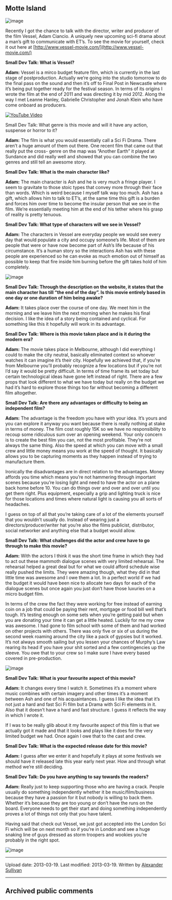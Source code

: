 ## Motte Island

![image](src\articleArchive\authorAlexanderSullivan\2013-03-19_Vessel\image1.jpg)

Recently I got the chance to talk with the director, writer and producer of the film Vessel, Adam Ciancio. A uniquely new upcoming sci-fi drama about a man’s gift to communicate with ET’s. To see the movie for yourself, check it out here at [http://www.vessel-movie.com/](http://www.vessel-movie.com/)

**Small Dev Talk: What is Vessel?**

**Adam:** Vessel is a mirco budget feature film, which is currently in the last stage of postproduction. Actually we’re going into the studio tomorrow to do the final pass on the sound and then it’s off to Final Post in Newcastle where it’s being put together ready for the festival season. In terms of its origins I wrote the film at the end of 2011 and was directing it by mid 2012. Along the way I met Leanne Hanley, Gabrielle Christopher and Jonah Klein who have come onboard as producers.

[![YouTube Video](https://img.youtube.com/vi/9YTqzBicgw0/0.jpg)](https://www.youtube.com/watch?v=9YTqzBicgw0)

Small Dev Talk: What genre is this movie and will it have any action, suspense or horror to it?

**Adam:** The film is what you would essentially call a Sci Fi Drama. There aren’t a huge amount of them out there. One recent film that came out that really put the cross- genre on the map was “Another Earth” it played at Sundance and did really well and showed that you can combine the two genres and still tell an awesome story.

**Small Dev Talk: What is the main character like?**

**Adam:** The main character is Ash and he is very much a fringe player. I seem to gravitate to those stoic types that convey more through their face than words. Which is weird because I myself talk way too much. Ash has a gift, which allows him to talk to ET’s, at the same time this gift is a burden and forces him over time to become the insular person that we see in the film. We’re essentially meeting him at the end of his tether where his grasp of reality is pretty tenuous.

**Small Dev Talk: What type of characters will we see in Vessel?**

**Adam:** The characters in Vessel are everyday people we would see every day that would populate a city and occupy someone’s life. Most of them are people that were or have now become part of Ash’s life because of his circumstance. It’s a human story so the interactions Ash has with these people are experienced so he can evoke as much emotion out of himself as possible to keep that fire inside him burning before the gift takes hold of him completely.

![image](src\articleArchive\authorAlexanderSullivan\2013-03-19_Vessel\image2.jpg)

**Small Dev Talk: Through the description on the website, it states that the main character has till “the end of the day”. Is this movie entirely based in one day or one duration of him being awake?**

**Adam:** It takes place over the course of one day. We meet him in the morning and we leave him the next morning when he makes his final decision. I like the idea of a story being contained and cyclical. For something like this it hopefully will work in its advantage.

**Small Dev Talk: Where is this movie taken place and is it during the modern era?**

**Adam:** The movie takes place in Melbourne, although I did everything I could to make the city neutral, basically eliminated context so whoever watches it can imagine it’s their city. Hopefully we achieved that, if you’re from Melbourne you’ll probably recognize a few locations but if you’re not I’d say it would be pretty difficult. In terms of time frame its set today but certain technological ideas have gone left instead of right. There are a few props that look different to what we have today but really on the budget we had it’s hard to explore those things too far without becoming a different film altogether.

**Small Dev Talk: Are there any advantages or difficulty to being an independent film?**

**Adam:** The advantage is the freedom you have with your idea. It’s yours and you can explore it anyway you want because there is really nothing at stake in terms of money. The film cost roughly 15K so we have no responsibility to recoup some ridiculous sum over an opening weekend. Your only concern is to create the best film you can, not the most profitable. They’re not always the same thing. Also the speed at which you can move with a small crew and little money means you work at the speed of thought. It basically allows you to be capturing moments as they happen instead of trying to manufacture them.

Ironically the disadvantages are in direct relation to the advantages. Money affords you time which means you’re not hammering through important scenes because you’re losing light and need to have the actor on a plane back home before 10. You can do things over and over and over until you get them right. Plus equipment, especially a grip and lighting truck is nice for those locations and times where natural light is causing you all sorts of headaches.

I guess on top of all that you’re taking care of a lot of the elements yourself that you wouldn’t usually do. Instead of wearing just a directors/producer/writer hat you’re also the films publicist, distributor, social networker and anything else that a budget would allow. 

**Small Dev Talk: What challenges did the actor and crew have to go through to make this movie?**

**Adam:** With the actors I think it was the short time frame in which they had to act out these mammoth dialogue scenes with very limited rehearsal. The rehearsal helped a great deal but for what we could afford schedule wise really pushed the limits. They were amazing though, what they did in that little time was awesome and I owe them a lot. In a perfect world if we had the budget it would have been nice to allocate two days for each of the dialogue scenes but once again you just don’t have those luxuries on a micro budget film.

In terms of the crew the fact they were working for free instead of earning coin on a job that could be paying their rent, mortgage or food bill well that’s tough. It’s testing enough on some sets when you’re getting paid but when you are donating your time it can get a little heated. Luckily for me my crew was awesome. I had gone to film school with some of them and had worked on other projects with others. There was only five or six of us during the second week roaming around the city like a pack of gypsies but it worked. It’s not always smooth sailing but you lessen your chances of Murphy’s Law rearing its head if you have your shit sorted and a few contingencies up the sleeve. You owe that to your crew so I make sure I have every based covered in pre-production.

![image](src\articleArchive\authorAlexanderSullivan\2013-03-19_Vessel\image3.jpg)

**Small Dev Talk: What is your favourite aspect of this movie?**

**Adam:** It changes every time I watch it. Sometimes it’s a moment where music combines with certain imagery and other times it’s a moment between Ash and one of his acquaintances. I guess I like the idea that it’s not just a hard and fast Sci Fi film but a Drama with Sci Fi elements in it. Also that it doesn’t have a hard and fast structure. I guess it reflects the way in which I wrote it.

If I was to be really glib about it my favourite aspect of this film is that we actually got it made and that it looks and plays like it does for the very limited budget we had. Once again I owe that to the cast and crew.

**Small Dev Talk: What is the expected release date for this movie?**

**Adam:** I guess after we enter it and hopefully it plays at some festivals we should have it released late this year early next year. How and through what method we’re still deciding.

**Small Dev Talk: Do you have anything to say towards the readers?**

**Adam:** Really just to keep supporting those who are having a crack. People usually do something independently whether it be music/film/business because they have a passion for it but nobody is willing to back them. Whether it’s because they are too young or don’t have the runs on the board. Everyone needs to get their start and doing something independently proves a lot of things not only that you have talent.

Having said that check out Vessel, we just got accepted into the London Sci Fi which will be on next month so if you’re in London and see a huge snaking line of guys dressed as storm troopers and wookies you’re probably in the right spot.

![image](src\articleArchive\authorAlexanderSullivan\2013-03-19_Vessel\image4.jpg)

----
Upload date: 2013-03-19. Last modified: 2013-03-19. Written by [Alexander Sullivan](https://twitter.com/AlexJSully)

-----
## Archived public comments